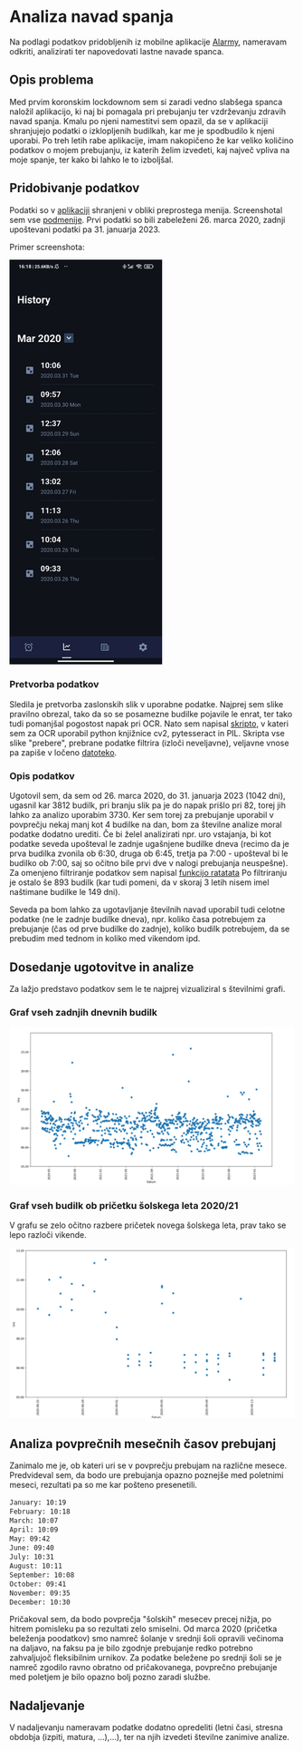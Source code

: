 # Analiza navad spanja

Na podlagi podatkov pridobljenih iz mobilne aplikacije [Alarmy](https://play.google.com/store/apps/etails?id=droom.sleepIfUCan&hl=en&gl=US), nameravam odkriti, analizirati ter napovedovati lastne navade spanca.



## Opis problema

Med prvim koronskim lockdownom sem si zaradi vedno slabšega spanca naložil aplikacijo, ki naj bi pomagala pri prebujanju ter vzdrževanju zdravih navad spanja. Kmalu po njeni namestitvi sem opazil, da se v aplikaciji shranjujejo podatki o izklopljenih budilkah, kar me je spodbudilo k njeni uporabi. Po treh letih rabe aplikacije, imam nakopičeno že kar veliko količino podatkov o mojem prebujanju, iz katerih želim izvedeti, kaj največ vpliva na moje spanje, ter kako bi lahko le to izboljšal.



## Pridobivanje podatkov

Podatki so v [aplikaciji](https://play.google.com/store/apps/details?id=droom.sleepIfUCan&hl=en&gl=US) shranjeni v obliki preprostega menija. Screenshotal sem vse [podmenije](https://github.com/MitxSte/PR23MS/tree/main/podatki/screens). Prvi podatki so bili zabeleženi 26. marca 2020, zadnji upoštevani podatki pa 31. januarja 2023.

Primer screenshota:

![Podatki za marec 2020](https://github.com/MitxSte/PR23MS/blob/main/podatki/downsized/rsz_121.jpg "Podatki za marec 2020")


### Pretvorba podatkov

Sledila je pretvorba zaslonskih slik v uporabne podatke. Najprej sem slike pravilno obrezal, tako da so se posamezne budilke pojavile le enrat, ter tako tudi pomanjšal pogostost napak pri OCR. Nato sem napisal [skripto](https://github.com/MitxSte/PR23MS/blob/main/scripts/branjeSlik.py), v kateri sem za OCR uporabil python knjižnice cv2, pytesseract in PIL. Skripta vse slike "prebere", prebrane podatke filtrira (izloči neveljavne), veljavne vnose pa zapiše v ločeno [datoteko](https://github.com/MitxSte/PR23MS/blob/main/podatki/test.txt).

### Opis podatkov

Ugotovil sem, da sem od 26. marca 2020, do 31. januarja 2023 (1042 dni), ugasnil kar 3812 budilk, pri branju slik pa je do napak prišlo pri 82, torej jih lahko za analizo uporabim 3730. Ker sem torej za prebujanje uporabil v povprečju nekaj manj kot 4 budilke na dan, bom za številne analize moral podatke dodatno urediti. Če bi  želel analizirati npr. uro vstajanja, bi kot podatke seveda upošteval le zadnje ugašnjene budilke dneva (recimo da je prva budilka zvonila ob 6:30, druga ob 6:45, tretja pa 7:00 - upošteval bi le budilko ob 7:00, saj so očitno bile prvi dve v nalogi prebujanja neuspešne). Za omenjeno filtriranje podatkov sem napisal [funkcijo ratatata](https://youtube.com) Po filtriranju je ostalo še 893 budilk (kar tudi pomeni, da v skoraj 3 letih nisem imel naštimane budilke le 149 dni). 

Seveda pa bom lahko za ugotavljanje številnih navad uporabil tudi celotne podatke (ne le zadnje budilke dneva), npr. koliko časa potrebujem za prebujanje (čas od prve budilke do zadnje), koliko budilk potrebujem, da se prebudim med tednom in koliko med vikendom ipd.


## Dosedanje ugotovitve in analize

Za lažjo predstavo podatkov sem le te najprej vizualiziral s številnimi grafi.

### Graf vseh zadnjih dnevnih budilk

![Graf vseh zadnjih dnevnih budilk](https://github.com/MitxSte/PR23MS/blob/main/slike_prikaz/vsi%20podatki.PNG "Graf vseh zadnjih dnevnih budilk")

### Graf vseh budilk ob pričetku šolskega leta 2020/21

V grafu se zelo očitno razbere pričetek novega šolskega leta, prav tako se lepo razloči vikende.

![Graf vseh budilk ob pričetku šolskega leta 2020/21](https://github.com/MitxSte/PR23MS/blob/main/slike_prikaz/2020_konec_poletja.PNG "Graf vseh budilk ob pričetku šolskega leta 2020/21")


## Analiza povprečnih mesečnih časov prebujanj

Zanimalo me je, ob kateri uri se v povprečju prebujam na različne mesece. Predvideval sem, da bodo ure prebujanja opazno poznejše med poletnimi meseci, rezultati pa so me kar pošteno presenetili. 

```
January: 10:19
February: 10:18
March: 10:07
April: 10:09
May: 09:42
June: 09:40
July: 10:31
August: 10:11
September: 10:08
October: 09:41
November: 09:35
December: 10:30
```

Pričakoval sem, da bodo povprečja "šolskih" mesecev precej nižja, po hitrem pomisleku pa so rezultati zelo smiselni. Od marca 2020 (pričetka beleženja poodatkov) smo namreč šolanje v srednji šoli opravili večinoma na daljavo, na faksu pa je bilo zgodnje prebujanje redko potrebno zahvaljujoč fleksibilnim urnikov. Za podatke beležene po srednji šoli se je namreč zgodilo ravno obratno od pričakovanega, povprečno prebujanje med poletjem je bilo opazno bolj pozno zaradi službe.

## Nadaljevanje
V nadaljevanju nameravam podatke dodatno opredeliti (letni časi, stresna obdobja (izpiti, matura, ...),...), ter na njih izvedeti številne zanimive analize.

